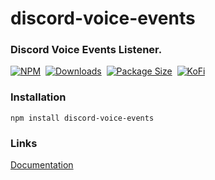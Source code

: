 # discord-voice-events

### Discord Voice Events Listener.
[![NPM](https://img.shields.io/npm/v/discord-voice-events?color=red&label=%20&logo=npm&style=for-the-badge)](https://www.npmjs.com/package/discord-voice-events) 
[![Downloads](https://img.shields.io/npm/dw/discord-voice-events?color=red&style=for-the-badge)](#) 
[![Package Size](https://img.shields.io/bundlephobia/min/discord-voice-events?label=PACKAGE%20SIZE&style=for-the-badge)](#) 
[![KoFi](https://img.shields.io/badge/KoFi-F16061?style=for-the-badge&logo=ko-fi&logoColor=white)](https://ko-fi.com/TaimoorTariq) 

### Installation
```
npm install discord-voice-events
```

### Links
[Documentation](https://github.com/Taimoor-Tariq/discord-voice-events/wiki)
